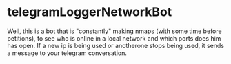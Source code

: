 # telegramLoggerNetworkBot

Well, this is a bot that is "constantly" making nmaps (with some time before petitions), to see who is online in a local network and which ports does him has open. If a new ip is being used or anotherone stops being used, it sends a message to your telegram conversation. 